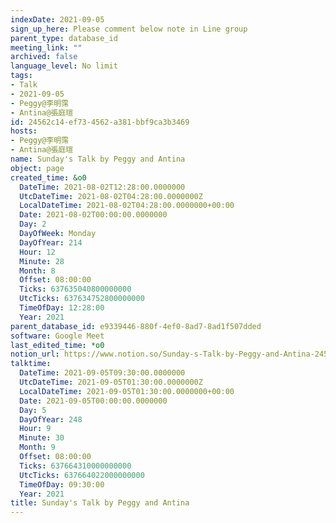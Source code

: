 ```yaml
---
indexDate: 2021-09-05
sign_up_here: Please comment below note in Line group
parent_type: database_id
meeting_link: ""
archived: false
language_level: No limit
tags:
- Talk
- 2021-09-05
- Peggy@李明霈
- Antina@張庭瑄
id: 24562c14-ef73-4562-a381-bbf9ca3b3469
hosts:
- Peggy@李明霈
- Antina@張庭瑄
name: Sunday's Talk by Peggy and Antina
object: page
created_time: &o0
  DateTime: 2021-08-02T12:28:00.0000000
  UtcDateTime: 2021-08-02T04:28:00.0000000Z
  LocalDateTime: 2021-08-02T04:28:00.0000000+00:00
  Date: 2021-08-02T00:00:00.0000000
  Day: 2
  DayOfWeek: Monday
  DayOfYear: 214
  Hour: 12
  Minute: 28
  Month: 8
  Offset: 08:00:00
  Ticks: 637635040800000000
  UtcTicks: 637634752800000000
  TimeOfDay: 12:28:00
  Year: 2021
parent_database_id: e9339446-880f-4ef0-8ad7-8ad1f507dded
software: Google Meet
last_edited_time: *o0
notion_url: https://www.notion.so/Sunday-s-Talk-by-Peggy-and-Antina-24562c14ef734562a381bbf9ca3b3469
talktime:
  DateTime: 2021-09-05T09:30:00.0000000
  UtcDateTime: 2021-09-05T01:30:00.0000000Z
  LocalDateTime: 2021-09-05T01:30:00.0000000+00:00
  Date: 2021-09-05T00:00:00.0000000
  Day: 5
  DayOfYear: 248
  Hour: 9
  Minute: 30
  Month: 9
  Offset: 08:00:00
  Ticks: 637664310000000000
  UtcTicks: 637664022000000000
  TimeOfDay: 09:30:00
  Year: 2021
title: Sunday's Talk by Peggy and Antina
---
```







